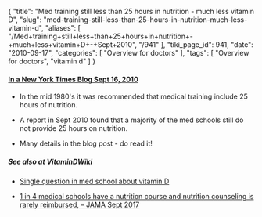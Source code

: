 {
    "title": "Med training still less than 25 hours in nutrition - much less vitamin D",
    "slug": "med-training-still-less-than-25-hours-in-nutrition-much-less-vitamin-d",
    "aliases": [
        "/Med+training+still+less+than+25+hours+in+nutrition+-+much+less+vitamin+D+-+Sept+2010",
        "/941"
    ],
    "tiki_page_id": 941,
    "date": "2010-09-17",
    "categories": [
        "Overview for doctors"
    ],
    "tags": [
        "Overview for doctors",
        "vitamin d"
    ]
}


#### [In a New York Times Blog Sept 16, 2010](http://www.nytimes.com/2010/09/16/health/16chen.html?_r=1)

* In the mid 1980's it was recommended that medical training include 25 hours of nutrition.  

* A report in Sept 2010 found that a majority of the med schools still do not provide  25 hours on nutrition.

* Many details in the blog post - do read it!

##### See also at VitaminDWiki

* [Single question in med school about vitamin D](/posts/single-question-in-med-school-about-vitamin-d)

* [1 in 4 medical schools have a nutrition course and nutrition counseling is rarely reimbursed, – JAMA Sept 2017](/posts/1-in-4-medical-schools-have-a-nutrition-course-and-nutrition-counseling-is-rarely-reimbursed-jama)